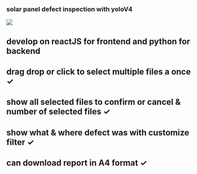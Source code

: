 ### solar panel defect inspection with yoloV4

![](demo.gif)

## develop on reactJS for frontend and python for backend

## drag drop or click to select multiple files a once ✓

## show all selected files to confirm or cancel & number of selected files ✓

## show what & where defect was with customize filter ✓

## can download report in A4 format ✓
